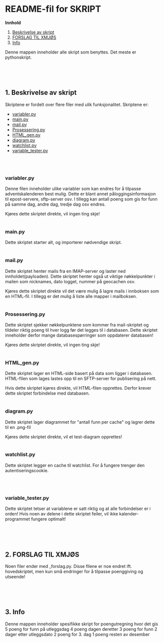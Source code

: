 # README-fil for SKRIPT
**Innhold**
1. [Beskrivelse av skript](#1-beskrivelse-av-skript)
2. [FORSLAG TIL XMJØS](#2-forslag-til-xmjøs)
3. [Info](#3-info)

Denne mappen inneholder alle skript som benyttes. Det meste er pythonskript. 

<br>
<br>
<br>


## 1. Beskrivelse av skript
Skriptene er fordelt over flere filer med ulik funksjonalitet. Skriptene er:
* [variabler.py](#variablerpy)
* [main.py](#mainpy)
* [mail.py](#mailpy)
* [Prosessering.py](#prosesseringpy)
* [HTML_gen.py](#html_genpy)
* [diagram.py](#diagrampy)
* [watchlist.py](#watchlistpy)
* [variable_tester.py](#variabletesterpy)

<br>
<br>

### variabler.py
Denne filen inneholder ulike variabler som kan endres for å tilpasse adventskalenderen best mulig. Dette er blant annet påloggingsinformasjon til epost-servere, sftp-server osv. I tillegg kan antall poeng som gis for funn på samme dag, andre dag, tredje dag osv endres.

Kjøres dette skriptet direkte, vil ingen ting skje!
<br>
<br>

### main.py
Dette skriptet starter alt, og importerer nødvendige skript.
<br>
<br>

### mail.py
Dette skriptet henter mails fra en IMAP-server og laster ned innholdet(payloaden). Dette skriptet henter også ut viktige nøkkelpunkter i mailen som nicknames, dato logget, nummer på geocachen osv.

Kjøres dette skriptet direkte vil det være mulig å lagre mails i innboksen som en HTML-fil. I tillegg er det mulig å liste alle mapper i mailboksen.
<br>
<br>

### Prosessering.py
Dette skriptet sjekker nøkkelpunktene som kommer fra mail-skriptet og tildeler riktig poeng til hver logg før det legges til i databasen. Dette skriptet inneholder derfor mange databasespørringer som oppdaterer databasen!

Kjøres dette skriptet direkte, vil ingen ting skje!
<br>
<br>

### HTML_gen.py
Dette skriptet lager en HTML-side basert på data som ligger i databasen. HTML-filen som lages lastes opp til en SFTP-server for publisering på nett.

Hvis dette skriptet kjøres direkte, vil HTML-filen opprettes. Derfor krever dette skriptet forbindelse med databasen.
<br>
<br>

### diagram.py
Dette skriptet lager diagrammet for "antall funn per cache" og lagrer dette til en .png-fil

Kjøres dette skriptet direkte, vil et test-diagram opprettes!
<br>
<br>

### watchlist.py
Dette skriptet legger en cache til watchlist. For å fungere trenger den autentiseringscookie.


<br>
<br>

### variable_tester.py
Dette skriptet tetser at variablene er satt riktig og at alle forbindelser er i orden! Hvis noen av delene i dette skriptet feiler, vil ikke kalender-programmet fungere optimalt!


<br>
<br>
<br>



## 2. FORSLAG TIL XMJØS
Noen filer ender med _forslag.py. Disse filene er noe endret ift. hovedskriptet, men kun små endringer for å tilpasse poenggiving og utseende!

<br>
<br>
<br>


##  3. Info
Denne mappen inneholder spesifikke skript for poengutregning hvor det gis
5 poeng for funn på utleggsdag
4 poeng dagen deretter
3 poeng for funn 2 dager etter utleggsdato
2 poeng for 3. dag
1 poeng resten av desember